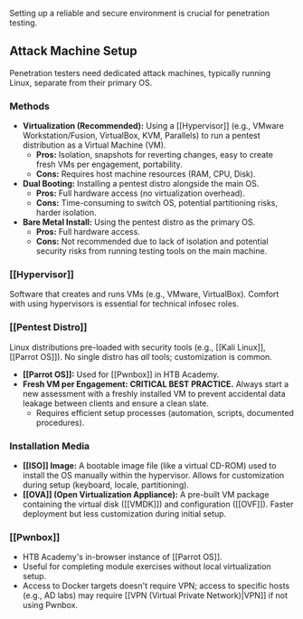 Setting up a reliable and secure environment is crucial for penetration testing.

## Attack Machine Setup

Penetration testers need dedicated attack machines, typically running Linux, separate from their primary OS.

### Methods

- **Virtualization (Recommended):** Using a [[Hypervisor]] (e.g., VMware Workstation/Fusion, VirtualBox, KVM, Parallels) to run a pentest distribution as a Virtual Machine (VM).
    - **Pros:** Isolation, snapshots for reverting changes, easy to create fresh VMs per engagement, portability.
    - **Cons:** Requires host machine resources (RAM, CPU, Disk).
- **Dual Booting:** Installing a pentest distro alongside the main OS.
    - **Pros:** Full hardware access (no virtualization overhead).
    - **Cons:** Time-consuming to switch OS, potential partitioning risks, harder isolation.
- **Bare Metal Install:** Using the pentest distro as the primary OS.
    - **Pros:** Full hardware access.
    - **Cons:** Not recommended due to lack of isolation and potential security risks from running testing tools on the main machine.

### [[Hypervisor]]

Software that creates and runs VMs (e.g., VMware, VirtualBox). Comfort with using hypervisors is essential for technical infosec roles.

### [[Pentest Distro]]

Linux distributions pre-loaded with security tools (e.g., [[Kali Linux]], [[Parrot OS]]). No single distro has *all* tools; customization is common.
- **[[Parrot OS]]:** Used for [[Pwnbox]] in HTB Academy.
- **Fresh VM per Engagement:** **CRITICAL BEST PRACTICE.** Always start a new assessment with a freshly installed VM to prevent accidental data leakage between clients and ensure a clean slate.
    - Requires efficient setup processes (automation, scripts, documented procedures).

### Installation Media

- **[[ISO]] Image:** A bootable image file (like a virtual CD-ROM) used to install the OS manually within the hypervisor. Allows for customization during setup (keyboard, locale, partitioning).
- **[[OVA]] (Open Virtualization Appliance):** A pre-built VM package containing the virtual disk ([[VMDK]]) and configuration ([[OVF]]). Faster deployment but less customization during initial setup.

### [[Pwnbox]]

- HTB Academy's in-browser instance of [[Parrot OS]].
- Useful for completing module exercises without local virtualization setup.
- Access to Docker targets doesn't require VPN; access to specific hosts (e.g., AD labs) may require [[VPN (Virtual Private Network)|VPN]] if not using Pwnbox. 